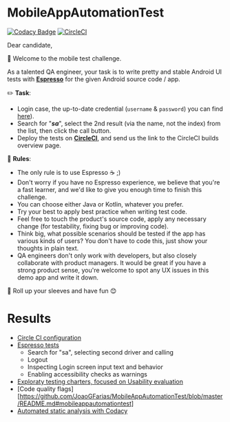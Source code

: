 # MobileAppAutomationTest

[![Codacy Badge](https://api.codacy.com/project/badge/Grade/92ace59634244e31b41d89a470e3d2e3)](https://app.codacy.com/app/jgfarias42/MobileAppAutomationTest?utm_source=github.com&utm_medium=referral&utm_content=JoaoGFarias/MobileAppAutomationTest&utm_campaign=Badge_Grade_Settings)
[![CircleCI](https://circleci.com/gh/JoaoGFarias/MobileAppAutomationTest/tree/master.svg?style=svg)](https://circleci.com/gh/JoaoGFarias/MobileAppAutomationTest/tree/master)

Dear candidate,

🎈 Welcome to the mobile test challenge.

As a talented QA engineer, your task is to write pretty and stable Android UI tests with [**Espresso**](https://developer.android.com/training/testing/espresso/index.html) for the given Android source code / app.

✏️ **Task**:
* Login case, the up-to-date credential (`username` & `password`) you can find [here](https://randomuser.me/api/?seed=a1f30d446f820665)).
* Search for "***sa***", select the 2nd result (via the name, not the index) from the list, then click the call button.
* Deploy the tests on [**CircleCI**](https://circleci.com/), and send us the link to the CircleCI builds overview page.

📖 **Rules**:
* The only rule is to use Espresso ☕ ;)
* Don't worry if you have no Espresso experience, we believe that you're a fast learner, and we'd like to give you enough time to finish this challenge.
* You can choose either Java or Kotlin, whatever you prefer.
* Try your best to apply best practice when writing test code.
* Feel free to touch the product's source code, apply any necessary change (for testability, fixing bug or improving code).
* Think big, what possible scenarios should be tested if the app has various kinds of users?  You don't have to code this, just show your thoughts in plain text.
* QA engineers don't only work with developers, but also closely collaborate with product managers.  It would be great if you have a strong product sense, you're welcome to spot any UX issues in this demo app and write it down.

💪 Roll up your sleeves and have fun 😊

# Results

- [Circle CI configuration](https://github.com/JoaoGFarias/MobileAppAutomationTest/blob/master/.circleci/config.yml)
- [Espresso tests](https://github.com/JoaoGFarias/MobileAppAutomationTest/tree/master/AndroidDemo/app/src/androidTest/java/com/mytaxi/android_demo)
    - Search for "sa", selecting second driver and calling
    - Logout
    - Inspecting Login screen input text and behavior
    - Enabling accessibility checks as warnings
- [Exploraty testing charters, focused on Usability evaluation](https://github.com/JoaoGFarias/MobileAppAutomationTest/tree/master/exploratory_charts)
- [Code quality flags][https://github.com/JoaoGFarias/MobileAppAutomationTest/blob/master/README.md#mobileappautomationtest]
- [Automated static analysis with Codacy](https://app.codacy.com/project/jgfarias42/MobileAppAutomationTest/dashboard)
